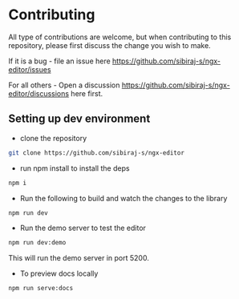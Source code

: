 # Contributing

All type of contributions are welcome, but when contributing to this repository, please first discuss the change you wish to make.

If it is a bug - file an issue here https://github.com/sibiraj-s/ngx-editor/issues

For all others - Open a discussion https://github.com/sibiraj-s/ngx-editor/discussions here first.

## Setting up dev environment

- clone the repository

```bash
git clone https://github.com/sibiraj-s/ngx-editor
```

- run npm install to install the deps

```bash
npm i
```

- Run the following to build and watch the changes to the library

```bash
npm run dev
```

- Run the demo server to test the editor

```bash
npm run dev:demo
```

This will run the demo server in port 5200.

- To preview docs locally

```bash
npm run serve:docs
```
